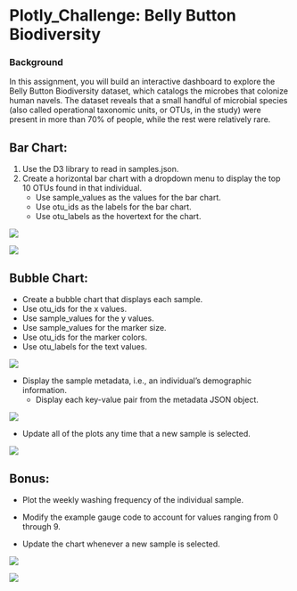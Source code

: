 # Plotly_Challenge: Belly Button Biodiversity

### Background

In this assignment, you will build an interactive dashboard to explore the Belly Button Biodiversity dataset, which catalogs the microbes that colonize human navels. The dataset reveals that a small handful of microbial species (also called operational taxonomic units, or OTUs, in the study) were present in more than 70% of people, while the rest were relatively rare.

## Bar Chart:

1.	Use the D3 library to read in samples.json.
2.	Create a horizontal bar chart with a dropdown menu to display the top 10 OTUs found in that individual.
    * Use sample_values as the values for the bar chart.
    * Use otu_ids as the labels for the bar chart.
    * Use otu_labels as the hovertext for the chart.

![](https://github.com/poonam-ux/plotly_challenge_BellyButtonBiodiversity/blob/main/Images/barChart_with_hovertext_sm.png)

![](https://github.com/poonam-ux/plotly_challenge_BellyButtonBiodiversity/blob/main/Images/dropdownMenu_populate_sm.png)

## Bubble Chart:

* Create a bubble chart that displays each sample.
* Use otu_ids for the x values.
* Use sample_values for the y values.
* Use sample_values for the marker size.
* Use otu_ids for the marker colors.
* Use otu_labels for the text values.

![](https://github.com/poonam-ux/plotly_challenge_BellyButtonBiodiversity/blob/main/Images/bubbleChart_with_hovertext_sm.png)

* Display the sample metadata, i.e., an individual’s demographic information.
    * Display each key-value pair from the metadata JSON object.

![](https://github.com/poonam-ux/plotly_challenge_BellyButtonBiodiversity/blob/main/Images/demographicInfo_sm.png)

* Update all of the plots any time that a new sample is selected.

![](https://github.com/poonam-ux/plotly_challenge_BellyButtonBiodiversity/blob/main/Images/newSubjectID_selected_sm.png)

## Bonus:

* Plot the weekly washing frequency of the individual sample.

* Modify the example gauge code to account for values ranging from 0 through 9.

* Update the chart whenever a new sample is selected.

![](https://github.com/poonam-ux/plotly_challenge_BellyButtonBiodiversity/blob/main/Images/gaugeChart_modified_sm.png)

![](https://github.com/poonam-ux/plotly_challenge_BellyButtonBiodiversity/blob/main/Images/gaugeChart_sm.png)
